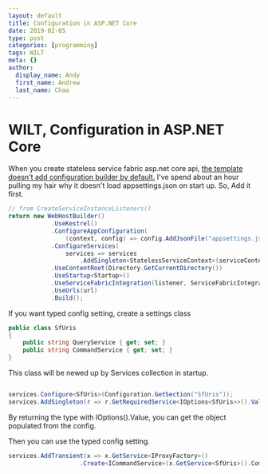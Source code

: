 ```yaml
---
layout: default
title: Configuration in ASP.NET Core
date: 2019-02-05
type: post
categories: [programming]
tags: WILT
meta: {}
author:
  display_name: Andy
  first_name: Andrew
  last_name: Chaa
---
```


# WILT, Configuration in ASP.NET Core

When you create stateless service fabric asp.net core api, [the template doesn't add configuration builder by default.](https://marcinjuraszek.com/2018/10/asp-net-core-configuration-when-running-as-service-fabric-service.html) 
I've spend about an hour pulling my hair why it doesn't load appsettings.json on start up. So, Add it first. 

```csharp
// from CreateServiceInstanceListeners()
return new WebHostBuilder()
            .UseKestrel()
            .ConfigureAppConfiguration(
                (context, config) => config.AddJsonFile("appsettings.json", optional: false, reloadOnChange: true))
            .ConfigureServices(
                services => services
                    .AddSingleton<StatelessServiceContext>(serviceContext))
            .UseContentRoot(Directory.GetCurrentDirectory())
            .UseStartup<Startup>()
            .UseServiceFabricIntegration(listener, ServiceFabricIntegrationOptions.None)
            .UseUrls(url)
            .Build();

```

If you want typed config setting, create a settings class

```csharp
public class SfUris
{
    public string QueryService { get; set; }
    public string CommandService { get; set; }
}

```

This class will be newed up by Services collection in startup.

```csharp

services.Configure<SfUris>(Configuration.GetSection("SfUris"));
services.AddSingleton(r => r.GetRequiredService<IOptions<SfUris>>().Value);
```

By returning the type with IOptions<T>().Value, you can get the object populated from the config.

Then you can use the typed config setting.

```csharp
services.AddTransient(x => x.GetService<IProxyFactory>()
                    .Create<ICommandService>(x.GetService<SfUris>().CommandService));
```
